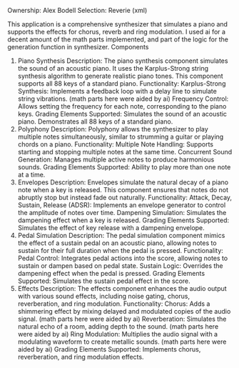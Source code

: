Ownership: Alex Bodell
Selection: Reverie (xml)


This application is a comprehensive synthesizer that simulates a piano and supports the effects for chorus, reverb and ring modulation. I used ai for a decent amount of the math parts implemented, and part of the logic for the generation function in synthesizer.
Components
1. Piano Synthesis
Description: The piano synthesis component simulates the sound of an acoustic piano. It uses the Karplus-Strong string synthesis algorithm to generate realistic piano tones. This component supports all 88 keys of a standard piano.
Functionality:
Karplus-Strong Synthesis: Implements a feedback loop with a delay line to simulate string vibrations. (math parts here were aided by ai)
Frequency Control: Allows setting the frequency for each note, corresponding to the piano keys.
Grading Elements Supported:
Simulates the sound of an acoustic piano.
Demonstrates all 88 keys of a standard piano.
2. Polyphony
Description: Polyphony allows the synthesizer to play multiple notes simultaneously, similar to strumming a guitar or playing chords on a piano.
Functionality:
Multiple Note Handling: Supports starting and stopping multiple notes at the same time.
Concurrent Sound Generation: Manages multiple active notes to produce harmonious sounds.
Grading Elements Supported:
Ability to play more than one note at a time.
3. Envelopes
Description: Envelopes simulate the natural decay of a piano note when a key is released. This component ensures that notes do not abruptly stop but instead fade out naturally.
Functionality:
Attack, Decay, Sustain, Release (ADSR): Implements an envelope generator to control the amplitude of notes over time.
Dampening Simulation: Simulates the dampening effect when a key is released.
Grading Elements Supported:
Simulates the effect of key release with a dampening envelope.
4. Pedal Simulation
Description: The pedal simulation component mimics the effect of a sustain pedal on an acoustic piano, allowing notes to sustain for their full duration when the pedal is pressed.
Functionality:
Pedal Control: Integrates pedal actions into the score, allowing notes to sustain or dampen based on pedal state.
Sustain Logic: Overrides the dampening effect when the pedal is pressed.
Grading Elements Supported:
Simulates the sustain pedal effect in the score.
5. Effects
Description: The effects component enhances the audio output with various sound effects, including noise gating, chorus, reverberation, and ring modulation.
Functionality:
Chorus: Adds a shimmering effect by mixing delayed and modulated copies of the audio signal. (math parts here were aided by ai)
Reverberation: Simulates the natural echo of a room, adding depth to the sound. (math parts here were aided by ai)
Ring Modulation: Multiplies the audio signal with a modulating waveform to create metallic sounds. (math parts here were aided by ai)
Grading Elements Supported:
Implements chorus, reverberation, and ring modulation effects.
